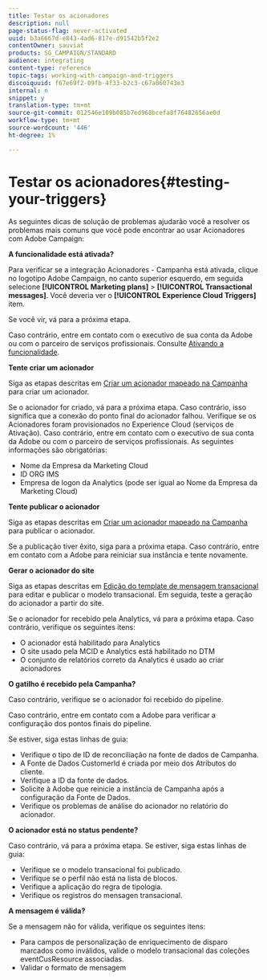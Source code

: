 ```yaml
---
title: Testar os acionadores
description: null
page-status-flag: never-activated
uuid: b3a6667d-e843-4ad6-817e-d91542b5f2e2
contentOwner: sauviat
products: SG_CAMPAIGN/STANDARD
audience: integrating
content-type: reference
topic-tags: working-with-campaign-and-triggers
discoiquuid: f67e69f2-09fb-4f33-b2c3-c67a060743e3
internal: n
snippet: y
translation-type: tm+mt
source-git-commit: 012546e109b085b7ed968bcefa8f76482656ae0d
workflow-type: tm+mt
source-wordcount: '446'
ht-degree: 1%

---
```



# Testar os acionadores{#testing-your-triggers}

As seguintes dicas de solução de problemas ajudarão você a resolver os problemas mais comuns que você pode encontrar ao usar Acionadores com Adobe Campaign:

**A funcionalidade está ativada?**

Para verificar se a integração Acionadores - Campanha está ativada, clique no logotipo Adobe Campaign, no canto superior esquerdo, em seguida selecione **[!UICONTROL Marketing plans]** > **[!UICONTROL Transactional messages]**. Você deveria ver o **[!UICONTROL Experience Cloud Triggers]** item.

Se você vir, vá para a próxima etapa.

Caso contrário, entre em contato com o executivo de sua conta da Adobe ou com o parceiro de serviços profissionais. Consulte [Ativando a funcionalidade](../../integrating/using/configuring-triggers-in-experience-cloud.md#activating-the-functionality).

**Tente criar um acionador**

Siga as etapas descritas em [Criar um acionador mapeado na Campanha](../../integrating/using/using-triggers-in-campaign.md#creating-a-mapped-trigger-in-campaign) para criar um acionador.

Se o acionador for criado, vá para a próxima etapa. Caso contrário, isso significa que a conexão do ponto final do acionador falhou. Verifique se os Acionadores foram provisionados no Experience Cloud (serviços de Ativação). Caso contrário, entre em contato com o executivo de sua conta da Adobe ou com o parceiro de serviços profissionais. As seguintes informações são obrigatórias:

* Nome da Empresa da Marketing Cloud
* ID ORG IMS
* Empresa de logon da Analytics (pode ser igual ao Nome da Empresa da Marketing Cloud)

**Tente publicar o acionador**

Siga as etapas descritas em [Criar um acionador mapeado na Campanha](../../integrating/using/using-triggers-in-campaign.md#creating-a-mapped-trigger-in-campaign) para publicar o acionador.

Se a publicação tiver êxito, siga para a próxima etapa. Caso contrário, entre em contato com a Adobe para reiniciar sua instância e tente novamente.

**Gerar o acionador do site**

Siga as etapas descritas em [Edição do template de mensagem transacional](../../integrating/using/using-triggers-in-campaign.md#editing-the-transactional-message-template) para editar e publicar o modelo transacional. Em seguida, teste a geração do acionador a partir do site.

Se o acionador for recebido pela Analytics, vá para a próxima etapa. Caso contrário, verifique os seguintes itens:

* O acionador está habilitado para Analytics
* O site usado pela MCID e Analytics está habilitado no DTM
* O conjunto de relatórios correto da Analytics é usado ao criar acionadores

**O gatilho é recebido pela Campanha?**

Caso contrário, verifique se o acionador foi recebido do pipeline.

Caso contrário, entre em contato com a Adobe para verificar a configuração dos pontos finais do pipeline.

Se estiver, siga estas linhas de guia:

* Verifique o tipo de ID de reconciliação na fonte de dados de Campanha.
* A Fonte de Dados CustomerId é criada por meio dos Atributos do cliente.
* Verifique a ID da fonte de dados.
* Solicite à Adobe que reinicie a instância de Campanha após a configuração da Fonte de Dados.
* Verifique os problemas de análise do acionador no relatório do acionador.

**O acionador está no status pendente?**

Caso contrário, vá para a próxima etapa. Se estiver, siga estas linhas de guia:

* Verifique se o modelo transacional foi publicado.
* Verifique se o perfil não está na lista de blocos.
* Verifique a aplicação do regra de tipologia.
* Verifique os registros do mensagen transacional.

**A mensagem é válida?**

Se a mensagem não for válida, verifique os seguintes itens:

* Para campos de personalização de enriquecimento de disparo marcados como inválidos, valide o modelo transacional das coleções eventCusResource associadas.
* Validar o formato de mensagem


